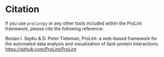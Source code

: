 # Citation

If you use `prolintpy` or any other tools included within the ProLint framework, please cite the following reference:

Besian I. Sejdiu & D. Peter Tieleman, ProLint: a web-based framework for the automated data analysis and visualization of lipid-protein interactions.
https://github.com/ProLint/ProLint